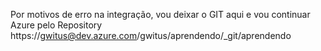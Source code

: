 Por motivos de erro na integração, vou deixar o GIT aqui e vou continuar Azure pelo Repository https://gwitus@dev.azure.com/gwitus/aprendendo/_git/aprendendo